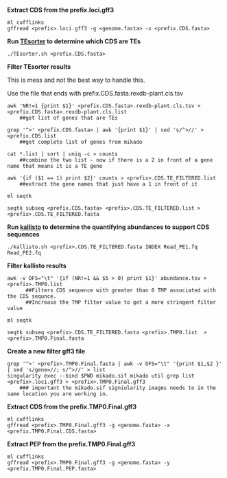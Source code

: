 **Extract CDS from the prefix.loci.gff3**

```
ml cufflinks
gffread <prefix>.loci.gff3 -g <genome.fasta> -x <prefix.CDS.fasta>
```
  
**Run [TEsorter](https://github.com/PeanutBase/BIND_annotation/blob/main/scripts/mikado/TEsorter.sh) to determine which CDS are TEs**
```
./TEsorter.sh <prefix.CDS.fasta>
```
**Filter TEsorter results**

This is mess and not the best way to handle this. 

Use the file that ends with prefix.CDS.fasta.rexdb-plant.cls.tsv

```
awk 'NR!=1 {print $1}' <prefix.CDS.fasta>.rexdb-plant.cls.tsv > <prefix.CDS.fasta>.rexdb-plant.cls.list 
    ##get list of genes that are TEs

grep '^>' <prefix.CDS.fasta> | awk '{print $1}' | sed 's/^>//' > <prefix.CDS.list  
    ##get complete list of genes from mikado

cat *.list | sort | uniq -c > counts  
    ##combine the two list - now if there is a 2 in front of a gene name that means it is a TE gene

awk '{if ($1 == 1) print $2}' counts > <prefix>.CDS.TE_FILTERED.list  
    ##extract the gene names that just have a 1 in front of it

ml seqtk

seqtk subseq <prefix.CDS.fasta> <prefix>.CDS.TE_FILTERED.list > <prefix>.CDS.TE_FILTERED.fasta

```

**Run [kallisto](https://github.com/PeanutBase/BIND_annotation/blob/main/scripts/mikado/kallisto.sh) to determine the quantifying abundances to support CDS sequences** 
```
./kallisto.sh <prefix>.CDS.TE_FILTERED.fasta INDEX Read_PE1.fq Read_PE2.fq
```

**Filter kallisto results**

```
awk -v OFS="\t" '{if (NR!=1 && $5 > 0) print $1}' abundance.tsv > <prefix>.TMP0.list  
      ##Filters CDS sequence with greater than 0 TMP associated with the CDS sequnce. 
      ##Increase the TMP filter value to get a more stringent filter value

ml seqtk

seqtk subseq <prefix>.CDS.TE_FILTERED.fasta <prefix>.TMP0.list  > <prefix>.TMP0.Final.fasta
```
**Create a new filter gff3 file**
```
grep '^>' <prefix>.TMP0.Final.fasta | awk -v OFS="\t" '{print $1,$2 }' | sed 's/gene=//; s/^>//' > list
singularity exec --bind $PWD mikado.sif mikado util grep list <prefix>.loci.gff3 > <prefix>.TMP0.Final.gff3
    ### important the mikado.sif signiularity images needs to in the same location you are working in.
```

**Extract CDS from the prefix.TMP0.Final.gff3**

```
ml cufflinks
gffread <prefix>.TMP0.Final.gff3 -g <genome.fasta> -x <prefix.TMP0.Final.CDS.fasta>
```

**Extract PEP from the prefix.TMP0.Final.gff3**

```
ml cufflinks
gffread <prefix>.TMP0.Final.gff3 -g <genome.fasta> -y <prefix.TMP0.Final.PEP.fasta>
```
